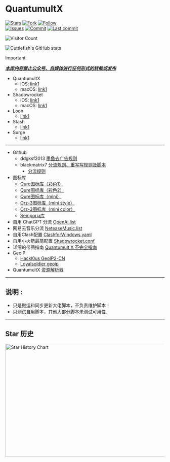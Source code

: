 # QuantumultX

[![Stars](https://img.shields.io/github/stars/septwong/QuantumultX)](https://github.com/septwong/QuantumultX/stargazers)
[![Fork](https://img.shields.io/github/forks/septwong/QuantumultX)](https://github.com/septwong/QuantumultX/network/members)
[![Follow](https://img.shields.io/github/followers/septwong?label=follow&style=social)](https://github.com/septwong)\
[![Issues](https://img.shields.io/github/issues/septwong/QuantumultX)](https://github.com/septwong/QuantumultX/issues)
[![Commit](https://img.shields.io/github/commit-activity/m/septwong/QuantumultX?label=Commits)](https://github.com/septwong/QuantumultX/commits/master)
[![Last commit](https://img.shields.io/github/last-commit/septwong/QuantumultX)](https://github.com/septwong)
<!-- [![Telegram](https://img.shields.io/badge/Telegram-Channel-33A8E3)](https://t.me/ddgksf2021) -->

![Visitor Count](https://profile-counter.glitch.me/septwong/count.svg)  

![Cuttlefish's GitHub stats](https://github-readme-stats.vercel.app/api?username=septwong&show_icons=true&count_private=true&theme=vue)  

> [!IMPORTANT]
> [***本库内容禁止公众号、自媒体进行任何形式的转载或发布***](https://github.com/septwong/QuantumultX/issues)

- QuantumultX
  - iOS: [link1](https://github.com/septwong/QuantumultX/blob/main/xintaikeji/QuantumultX-iOS)
  - macOS: [link1](https://raw.githubusercontent.com/septwong/QuantumultX/refs/heads/main/xintaikeji/QuantumultX-macOS)
- Shadowrocket
  - iOS: [link1](https://raw.githubusercontent.com/septwong/QuantumultX/refs/heads/main/xintaikeji/Shadowrocket-iOS.conf)
  - macOS: [link1](https://raw.githubusercontent.com/septwong/QuantumultX/refs/heads/main/xintaikeji/Shadowrocket-macOS.conf)
- Loon
  - [link1](https://raw.githubusercontent.com/septwong/QuantumultX/refs/heads/main/xintaikeji/Loon.conf)
- Stash
  - [link1](https://raw.githubusercontent.com/septwong/QuantumultX/refs/heads/main/xintaikeji/Stash.yaml)
- Surge
  - [link1](https://raw.githubusercontent.com/septwong/QuantumultX/refs/heads/main/xintaikeji/Surge.conf)

---

- Github 
  - ddgksf2013 [墨鱼去广告规则](https://github.com/ddgksf2013/ddgksf2013)
  - blackmatrix7 [分流规则、重写写规则及脚本](https://github.com/blackmatrix7/ios_rule_script)
    - [分流规则](https://github.com/blackmatrix7/ios_rule_script/tree/master/rule/QuantumultX)
- 图标库
  - [Qure图标库（彩色1）](https://quantumult.app/x/open-app/ui?module=gallery&type=icon&action=add&content=%5B%0A%20%20%20%20%22https%3A%2F%2Fgithub.com%2FKoolson%2FQure%2Fraw%2Fmaster%2FOther%2FQureColor-All.json%22%0A%5D)
  - [Qure图标库（彩色2）](https://quantumult.app/x/open-app/ui?module=gallery&type=icon&action=add&content=%5B%0A%20%20%20%20%22https%3A%2F%2Fraw.githubusercontent.com%2FKoolson%2FQure%2Fmaster%2FOther%2FQureColor.json%22%0A%5D)
  - [Qure图标库（mini）](https://quantumult.app/x/open-app/ui?module=gallery&type=icon&action=add&content=%5B%0A%20%20%20%20%22https%3A%2F%2Fraw.githubusercontent.com%2FKoolson%2FQure%2Fmaster%2FOther%2FQuremini.json%22%0A%5D)
  - [Orz-3图标库（mini style）](https://quantumult.app/x/open-app/ui?module=gallery&type=icon&action=add&content=%5B%0A%20%20%20%20%22https%3A%2F%2Fgithub.com%2FOrz-3%2Fmini%2Fraw%2Fmaster%2Fmini.json%22%0A%5D)
  - [Orz-3图标库（mini color）](https://quantumult.app/x/open-app/ui?module=gallery&type=icon&action=add&content=%5B%0A%20%20%20%20%22https%3A%2F%2Fraw.githubusercontent.com%2FOrz-3%2Fmini%2Fmaster%2FminiColor.json%22%0A%5D)
  - [Semporia库 ](https://quantumult.app/x/open-app/ui?module=gallery&type=icon&action=add&content=%5B%0A%20%20%20%20%22https%3A%2F%2Fraw.githubusercontent.com%2FSemporia%2FHand-Painted-icon%2Fmaster%2FSemporia.json%22%0A%5D)
- 自用 ChatGPT 分流 [OpenAi.list](https://raw.githubusercontent.com/ddgksf2013/Filter/master/OpenAi.list)
- 网易云音乐分流 [NeteaseMusic.list](https://github.com/ddgksf2013/Filter/raw/master/NeteaseMusic.list)
- 自用Clash配置 [ClashforWindows.yaml](https://raw.githubusercontent.com/ddgksf2013/Profile/master/ClashforWindows.yaml)
- 自用小火箭最简配置 [Shadowrocket.conf](https://github.com/ddgksf2013/Profile/raw/master/Shadowrocket.conf)
- 详细的带图指南 [Quantumult X 不完全指南](https://www.notion.so/Quantumult-X-1d32ddc6e61c4892ad2ec5ea47f00917#bb2dce7c01114955bbdbbd222f2a5fcf)
- GeoIP 
  - [Hackl0us GeoIP2-CN](https://github.com/Hackl0us/GeoIP2-CN/raw/release/Country.mmdb)
  - [Loyalsoldier geoip](https://raw.githubusercontent.com/Loyalsoldier/geoip/release/Country.mmdb)
- QuantumultX [资源解析器](https://github.com/KOP-XIAO/QuantumultX/blob/master/Scripts/resource-parser.js)

---

## 说明 :
- 只是搬运和同步更新大佬脚本，不负责维护脚本！
- 只测试自用脚本，其他大部分脚本未测试可用性.

---

## Star 历史
<img src="https://api.star-history.com/svg?repos=septwong/QuantumultX&type=Date" alt="Star History Chart" width="600" height="356" align="center">
